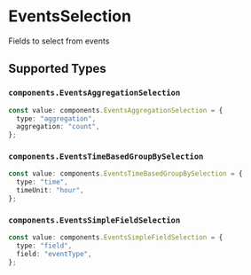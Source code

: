 # EventsSelection

Fields to select from events


## Supported Types

### `components.EventsAggregationSelection`

```typescript
const value: components.EventsAggregationSelection = {
  type: "aggregation",
  aggregation: "count",
};
```

### `components.EventsTimeBasedGroupBySelection`

```typescript
const value: components.EventsTimeBasedGroupBySelection = {
  type: "time",
  timeUnit: "hour",
};
```

### `components.EventsSimpleFieldSelection`

```typescript
const value: components.EventsSimpleFieldSelection = {
  type: "field",
  field: "eventType",
};
```

